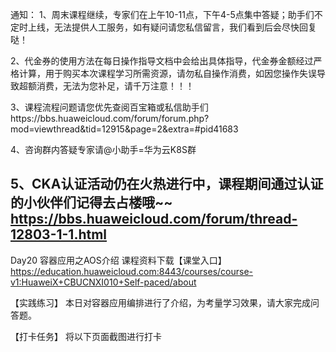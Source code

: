 通知：
1、周末课程继续，专家们在上午10-11点，下午4-5点集中答疑；助手们不定时上线，无法提供人工服务，如有疑问请您私信留言，我们看到后会尽快回复哒！

2、代金券的使用方法在每日操作指导文档中会给出具体指导，代金券金额经过严格计算，用于购买本次课程学习所需资源，请勿私自操作消费，如因您操作失误导致超额消费，无法为您补足，请千万注意！！！

3、课程流程问题请您优先查阅百宝箱或私信助手们https://bbs.huaweicloud.com/forum/forum.php?mod=viewthread&tid=12915&page=2&extra=#pid41683

4、咨询群内答疑专家请@小助手=华为云K8S群

5、CKA认证活动仍在火热进行中，课程期间通过认证的小伙伴们记得去占楼哦~~
https://bbs.huaweicloud.com/forum/thread-12803-1-1.html
---------------------------

Day20 容器应用之AOS介绍
课程资料下载【课堂入口】
https://education.huaweicloud.com:8443/courses/course-v1:HuaweiX+CBUCNXI010+Self-paced/about

【实践练习】
本日对容器应用编排进行了介绍，为考量学习效果，请大家完成问答题。

【打卡任务】
将以下页面截图进行打卡

